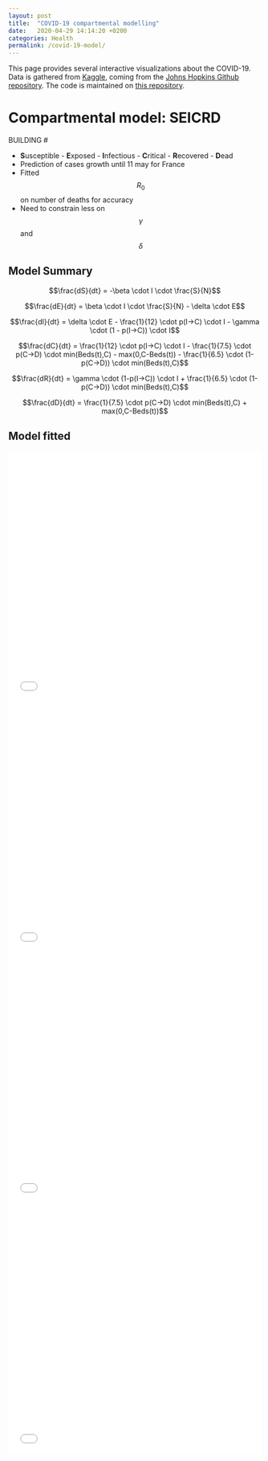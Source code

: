 ```yaml
---
layout: post
title:  "COVID-19 compartmental modelling"
date:   2020-04-29 14:14:20 +0200
categories: Health
permalink: /covid-19-model/
---
```


<script type="text/javascript" async
  src="https://cdnjs.cloudflare.com/ajax/libs/mathjax/2.7.5/MathJax.js?config=TeX-MML-AM_CHTML">
</script>


This page provides several interactive visualizations about the COVID-19. Data is gathered from [Kaggle](https://www.kaggle.com/sudalairajkumar/novel-corona-virus-2019-dataset), coming from the [Johns Hopkins Github repository](https://github.com/CSSEGISandData/COVID-19). The code is maintained on [this repository](https://github.com/stephanefevrier/covid-19-analysis).

# Compartmental model: SEICRD

BUILDING #

- **S**usceptible - **E**xposed - **I**nfectious - **C**ritical - **R**ecovered - **D**ead
- Prediction of cases growth until 11 may for France
- Fitted $$R_0$$ on number of deaths for accuracy
- Need to constrain less on $$\gamma$$ and $$\delta$$







## Model Summary


$$\frac{dS}{dt} = -\beta \cdot I \cdot \frac{S}{N}$$ 

$$\frac{dE}{dt} = \beta \cdot I \cdot \frac{S}{N} - \delta \cdot E$$ 

$$\frac{dI}{dt} = \delta \cdot E - \frac{1}{12} \cdot p(I→C) \cdot I - \gamma \cdot (1 - p(I→C)) \cdot I$$ 

$$\frac{dC}{dt} = \frac{1}{12} \cdot p(I→C) \cdot I - \frac{1}{7.5} \cdot p(C→D) \cdot min(Beds(t),C) - max(0,C-Beds(t)) - \frac{1}{6.5} \cdot (1-p(C→D)) \cdot min(Beds(t),C)$$ 

$$\frac{dR}{dt} = \gamma \cdot (1-p(I→C)) \cdot I + \frac{1}{6.5} \cdot (1-p(C→D)) \cdot min(Beds(t),C)$$ 

$$\frac{dD}{dt} = \frac{1}{7.5} \cdot p(C→D) \cdot min(Beds(t),C) + max(0,C-Beds(t))$$ 

<!-- 

Explanation:

- $$\frac{dS}{dt}$$: $$I$$ infected people can infect $$S/N$$ people at a rate of $$\beta$$.


- $$\frac{dE}{dt}$$: The population going out of $$S$$ comes to $$E$$ and becomes exposed (previous equation, opposite sign), as they have contracted the disease but no symptom at the moment. Exposed people $$E$$ get infectious at a rate of $$\delta$$.


- $$\frac{dI}{dt}$$: The population going out of $$E$$ comes to $$I$$ and becomes Infected (second term of previous equation, opposite sign), showing sign of the diseases and being able to infect other people. A proportion $$p(I→C)$$ of $$I$$ people get critically ill at a rate of $$1/12$$, and a proportion $$1 - p(I→C)$$ of $$I$$ people recover at a rate of $$\gamma$$.

- $$\frac{dC}{dt}$$: A proportion of $$p(I→C)$$ people going out of $$I$$ comes to $$C$$ at a rate of $$1/12$$ (second term of previous equation, opposite sign). A proportion $$p(C→D)$$ of $$min(Beds(t),C)$$ people dies and go to $$D$$ at a rate of $$1/7.5$$; 100% of $$max(0,C-Beds(t))$$ people go to $$D$$ and die due to bed shortage; a proportion $$1-p(C→D)$$ of $$min(Beds(t),C)$$ people recovers and go to $$R$$ at a rate of $$1/6.5$$.


- $$\frac{dR}{dt}$$: A proportion of $$1-p(I→C)$$ people going out of $$I$$ comes to $$R$$ at a rate of $$\gamma$$ (second term of infected equation, opposite sign). A proportion $$1-p(C→D)$$ of $$min(Beds(t),C)$$ people goint out of $$C$$ comes to $$R$$ at a rate of $$1/6.5$$ (fourth term of previous equation, opposite sign).

- $$\frac{dD}{dt}$$: A proportion of $$p(C→D)$$ people going out of $$C$$ goes to $$D$$ at a rate of $$1/7.5$$ (second term of critical equation, opposite sign). All $$max(0,C-Beds(t))$$ people going out of $$C$$ go to $$D$$ and die due to bed shortage (third term of critical equation, opposite sign.



## Time-dependent variables

In this model we use 2 time-dependent variables: $$R_0(t)$$ and $$Beds(t)$$.

- Using the same logistic function for $$R_0(t)$$:
$$ R_0(t) = \frac{R_0 start - R_0 end}{1 + e^{-k(-x + x_0)}} + R_0 end $$

- For beds, hypothesis is that the number will grow as countries try to react to bed shortage:
$$ Beds(t) = Beds_0 + s \cdot t \cdot Beds_0 $$

with $$Beds_0$$ the initial number of beds and $$s$$ a scaling factor.

## Model parameters

- $$N$$: total population <span style="color:blue">**&rarr; Known from data**</span>
- $$\beta(t)$$: expected amount of people an infected person infects per day <span style="color:blue">**&rarr; Known from data**</span>
- $$\gamma = 1/3$$: the proportion of infected recovering per day (γ = 1/D) <span style="color:blue">**&rarr; Known from data**</span>
- $$R_0start$$: (parameter in R₀(t)) <span style="color:red">**&rarr; To fit**</span>
- $$R_0end$$: (parameter in R₀(t)) <span style="color:red">**&rarr; To fit**</span>
- $$x_0$$: (parameter in R₀(t)) <span style="color:red">**&rarr; To fit**</span>
- $$k$$: (parameter in R₀(t)) <span style="color:red">**&rarr; To fit**</span>
- $$s$$: (parameter in Beds(t)) <span style="color:red">**&rarr; To fit**</span>
- $$Beds_0$$: (parameter in R₀(t)) <span style="color:blue">**&rarr; Known from data**</span>
- $$\delta = 1/9$$: length of incubation period <span style="color:blue">**&rarr; Known from data**</span>
- $$p(I→C)$$: probability of going from infected to critical <span style="color:red">**&rarr; To fit**</span>
- $$p(C→D)$$: probability of dying while critical <span style="color:red">**&rarr; To fit**</span>


-->

## Model fitted


<!-- main SEICRD -->
<iframe width="100%" height="500" frameborder="0" scrolling="no" src="//plotly.com/~stephanefevrier/241.embed?showlink=false"></iframe>


<!-- SEICRD R_0 -->
<iframe width="100%" height="500" frameborder="0" scrolling="no" src="//plotly.com/~stephanefevrier/243.embed?showlink=false"></iframe>


<!-- SEICRD Fatality Rate -->
<iframe width="100%" height="500" frameborder="0" scrolling="no" src="//plotly.com/~stephanefevrier/245.embed?showlink=false"></iframe>


<!-- SEICRD Deaths per day -->
<iframe width="100%" height="500" frameborder="0" scrolling="no" src="//plotly.com/~stephanefevrier/247.embed?showlink=false"></iframe>



